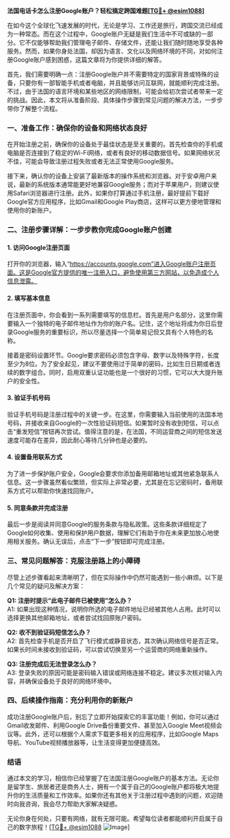 **法国电话卡怎么注册Google账户？轻松搞定跨国难题[[TG💪+ @esim1088](https://t.me/s/esim1088)]**

在如今这个全球化飞速发展的时代，无论是学习、工作还是旅行，跨国交流已经成为一种常态。而在这个过程中，Google账户无疑是我们生活中不可或缺的一部分。它不仅能够帮助我们管理电子邮件、存储文件，还能让我们随时随地享受各种服务。然而，如果你身处法国，却因为语言、文化以及网络环境的不同，对如何注册Google账户感到困惑，这篇文章将为你提供详细的解答。

首先，我们需要明确一点：注册Google账户并不需要特定的国家背景或特殊的设备，只要你有一部智能手机或者电脑，并且能够访问互联网，就能顺利完成注册。不过，由于法国的语言环境和某些地区的网络限制，可能会给初次尝试者带来一定的挑战。因此，本文将从准备阶段、具体操作步骤到常见问题的解决方法，一步步带你了解整个流程。

### **一、准备工作：确保你的设备和网络状态良好**

在开始注册之前，确保你的设备处于最佳状态是至关重要的。首先检查你的手机或电脑是否连接到了稳定的Wi-Fi网络，或者有良好的移动数据信号。如果网络状况不佳，可能会导致注册过程失败或者无法正常使用Google服务。

接下来，确认你的设备上安装了最新版本的操作系统和浏览器。对于安卓用户来说，最新的系统版本通常能更好地兼容Google服务；而对于苹果用户，则建议使用Safari浏览器进行注册。此外，如果你打算通过手机注册，最好提前下载好Google官方应用程序，比如Gmail和Google Play商店，这样可以更方便地管理和使用你的新账户。

### **二、注册步骤详解：一步步教你完成Google账户创建**

#### **1. 访问Google注册页面**

打开你的浏览器，输入“https://accounts.google.com”进入Google账户注册页面。这是Google官方提供的唯一注册入口，避免使用第三方网站，以免造成个人信息泄露。

#### **2. 填写基本信息**

在注册页面中，你会看到一系列需要填写的信息栏。首先是用户名部分，这里你需要输入一个独特的电子邮件地址作为你的账户名。记住，这个地址将成为你日后登录Google服务的重要标识，所以尽量选择一个简单易记但又具有个人特色的名称。

接着是密码设置环节。Google要求密码必须包含字母、数字以及特殊字符，长度至少为8位。为了安全起见，建议不要使用过于简单的密码，比如生日日期或者连续的数字组合。同时，启用双重认证功能也是一个很好的习惯，它可以大大提升账户的安全性。

#### **3. 验证手机号码**

验证手机号码是注册过程中的关键一步。在这里，你需要输入当前使用的法国本地号码，并接收来自Google的一次性验证码短信。如果暂时没有收到短信，可以点击“重发短信”按钮再次尝试。值得注意的是，在法国，不同运营商之间的短信发送速度可能存在差异，因此耐心等待几分钟也是必要的。

#### **4. 设置备用联系方式**

为了进一步保护账户安全，Google会要求你添加备用邮箱地址或其他紧急联系人信息。这一步骤虽然看似繁琐，但实际上非常必要，尤其是在忘记密码时，备用联系方式可以帮助你快速找回账户。

#### **5. 同意条款并完成注册**

最后一步是阅读并同意Google的服务条款与隐私政策。这些条款详细规定了Google如何收集、使用和保护用户数据，理解它们有助于你在未来更加放心地使用相关服务。确认无误后，点击“下一步”按钮即可完成注册。

### **三、常见问题解答：克服注册路上的小障碍**

尽管上述步骤看起来清晰明了，但在实际操作中仍然可能遇到一些小麻烦。以下是几个常见的疑问及解决方案：

**Q1: 注册时提示“此电子邮件已被使用”怎么办？**  
A1: 如果出现这种情况，说明你所选的电子邮件地址已经被其他人占用。此时可以选择更换其他邮箱地址，或者尝试找回原账户密码。

**Q2: 收不到验证码短信怎么办？**  
A2: 首先检查手机是否开启了飞行模式或静音状态，其次确认网络信号是否正常。如果长时间未接收到验证码，可以尝试切换至另一个运营商的网络重新操作。

**Q3: 注册完成后无法登录怎么办？**  
A3: 登录失败的原因可能是密码输入错误或网络连接不稳定。建议多次核对输入内容，并确保设备处于良好的网络环境中。

### **四、后续操作指南：充分利用你的新账户**

成功注册Google账户后，别忘了立即开始探索它的丰富功能！例如，你可以通过Gmail收发邮件、利用Google Drive备份重要文件、甚至加入Google Meet视频会议等。此外，还可以根据个人需求下载更多相关的应用程序，比如Google Maps导航、YouTube视频播放器等，让生活变得更加便捷高效。

### **结语**

通过本文的学习，相信你已经掌握了在法国注册Google账户的基本方法。无论你是留学生、旅居者还是商务人士，拥有一个属于自己的Google账户都将极大地提升你的生活质量和工作效率。如果你还有其他关于注册过程中遇到的问题，欢迎随时向我咨询，我会尽力帮助大家解决疑惑。

无论你身在何处，只要有网络，就有无限可能。希望每位读者都能顺利开启属于自己的数字旅程！[[TG💪+ @esim1088](https://t.me/s/esim1088) ![Image](https://i.postimg.cc/4NQfJmqS/Snipaste-2025-05-13-00-14-12.png)]